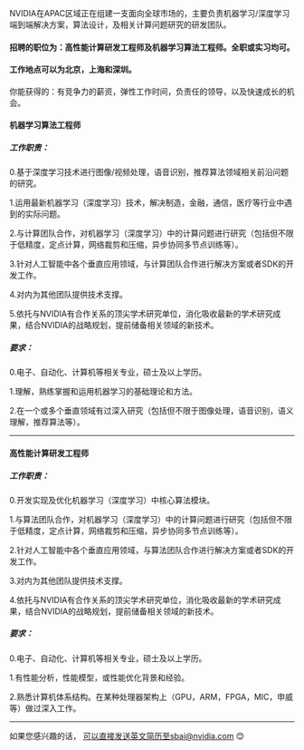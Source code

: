 NVIDIA在APAC区域正在组建一支面向全球市场的，主要负责机器学习/深度学习端到端解决方案，算法设计，及相关计算问题研究的研发团队。

#### 招聘的职位为：高性能计算研发工程师及机器学习算法工程师。全职或实习均可。

#### 工作地点可以为北京，上海和深圳。

你能获得的：有竞争力的薪资，弹性工作时间，负责任的领导，以及快速成长的机会。


#### 机器学习算法工程师

##### 工作职责：

0.基于深度学习技术进行图像/视频处理，语音识别，推荐算法领域相关前沿问题的研究。

1.运用最新机器学习（深度学习）技术，解决制造，金融，通信，医疗等行业中遇到的实际问题。

2.与计算团队合作，对机器学习（深度学习）中的计算问题进行研究（包括但不限于低精度，定点计算，网络裁剪和压缩，异步协同多节点训练等）。

3.针对人工智能中各个垂直应用领域，与计算团队合作进行解决方案或者SDK的开发工作。

4.对内为其他团队提供技术支撑。

5.依托与NVIDIA有合作关系的顶尖学术研究单位，消化吸收最新的学术研究成果，结合NVIDIA的战略规划，提前储备相关领域的新技术。

##### 要求：

0.电子、自动化、计算机等相关专业，硕士及以上学历。

1.理解，熟练掌握和运用机器学习的基础理论和方法。

2.在一个或多个垂直领域有过深入研究（包括但不限于图像处理，语音识别，语义理解，推荐算法等）。

----

#### 高性能计算研发工程师

##### 工作职责：

0.开发实现及优化机器学习（深度学习）中核心算法模块。

1.与算法团队合作，对机器学习（深度学习）中的计算问题进行研究（包括但不限于低精度，定点计算，网络裁剪和压缩，异步协同多节点训练等）。

2.针对人工智能中各个垂直应用领域，与算法团队合作进行解决方案或者SDK的开发工作。

3.对内为其他团队提供技术支撑。

4.依托与NVIDIA有合作关系的顶尖学术研究单位，消化吸收最新的学术研究成果，结合NVIDIA的战略规划，提前储备相关领域的新技术。

##### 要求：

0.电子、自动化、计算机等相关专业，硕士及以上学历。

1.有性能分析，性能模型，或性能优化背景和经验。

2.熟悉计算机体系结构。在某种处理器架构上（GPU，ARM，FPGA，MIC，申威等）做过深入工作。


----
如果您感兴趣的话， 可以直接发送英文简历至sbai@nvidia.com :blush:
